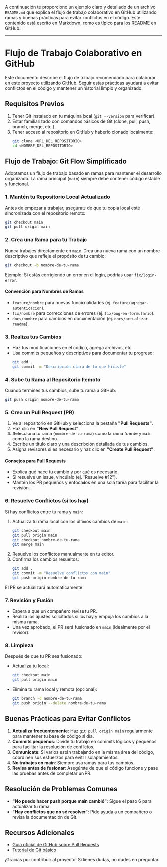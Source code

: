 A continuación te proporciono un ejemplo claro y detallado de un archivo `README.md` que explica el flujo de trabajo colaborativo en GitHub utilizando ramas y buenas prácticas para evitar conflictos en el código. Este contenido está escrito en Markdown, como es típico para los README en GitHub.

---

# Flujo de Trabajo Colaborativo en GitHub

Este documento describe el flujo de trabajo recomendado para colaborar en este proyecto utilizando GitHub. Seguir estas prácticas ayudará a evitar conflictos en el código y mantener un historial limpio y organizado.

## Requisitos Previos
1. Tener Git instalado en tu máquina local (`git --version` para verificar).
2. Estar familiarizado con comandos básicos de Git (clone, pull, push, branch, merge, etc.).
3. Tener acceso al repositorio en GitHub y haberlo clonado localmente:
   ```bash
   git clone <URL_DEL_REPOSITORIO>
   cd <NOMBRE_DEL_REPOSITORIO>
   ```

## Flujo de Trabajo: Git Flow Simplificado
Adoptamos un flujo de trabajo basado en ramas para mantener el desarrollo organizado. La rama principal (`main`) siempre debe contener código estable y funcional.

### 1. Mantén tu Repositorio Local Actualizado
Antes de empezar a trabajar, asegúrate de que tu copia local esté sincronizada con el repositorio remoto:
```bash
git checkout main
git pull origin main
```

### 2. Crea una Rama para tu Trabajo
Nunca trabajes directamente en `main`. Crea una nueva rama con un nombre descriptivo que refleje el propósito de tu cambio:
```bash
git checkout -b nombre-de-tu-rama
```
Ejemplo: Si estás corrigiendo un error en el login, podrías usar `fix/login-error`.

#### Convención para Nombres de Ramas
- `feature/nombre` para nuevas funcionalidades (ej. `feature/agregar-autenticacion`).
- `fix/nombre` para correcciones de errores (ej. `fix/bug-en-formulario`).
- `docs/nombre` para cambios en documentación (ej. `docs/actualizar-readme`).

### 3. Realiza tus Cambios
- Haz tus modificaciones en el código, agrega archivos, etc.
- Usa commits pequeños y descriptivos para documentar tu progreso:
  ```bash
  git add .
  git commit -m "Descripción clara de lo que hiciste"
  ```

### 4. Sube tu Rama al Repositorio Remoto
Cuando termines tus cambios, sube tu rama a GitHub:
```bash
git push origin nombre-de-tu-rama
```

### 5. Crea un Pull Request (PR)
1. Ve al repositorio en GitHub y selecciona la pestaña **"Pull Requests"**.
2. Haz clic en **"New Pull Request"**.
3. Selecciona tu rama (`nombre-de-tu-rama`) como la rama fuente y `main` como la rama destino.
4. Escribe un título claro y una descripción detallada de tus cambios.
5. Asigna revisores si es necesario y haz clic en **"Create Pull Request"**.

#### Consejos para Pull Requests
- Explica qué hace tu cambio y por qué es necesario.
- Si resuelve un issue, vincúlalo (ej. "Resuelve #12").
- Mantén los PR pequeños y enfocados en una sola tarea para facilitar la revisión.

### 6. Resuelve Conflictos (si los hay)
Si hay conflictos entre tu rama y `main`:
1. Actualiza tu rama local con los últimos cambios de `main`:
   ```bash
   git checkout main
   git pull origin main
   git checkout nombre-de-tu-rama
   git merge main
   ```
2. Resuelve los conflictos manualmente en tu editor.
3. Confirma los cambios resueltos:
   ```bash
   git add .
   git commit -m "Resuelve conflictos con main"
   git push origin nombre-de-tu-rama
   ```
El PR se actualizará automáticamente.

### 7. Revisión y Fusión
- Espera a que un compañero revise tu PR.
- Realiza los ajustes solicitados si los hay y empuja los cambios a la misma rama.
- Una vez aprobado, el PR será fusionado en `main` (idealmente por el revisor).

### 8. Limpieza
Después de que tu PR sea fusionado:
- Actualiza tu local:
  ```bash
  git checkout main
  git pull origin main
  ```
- Elimina tu rama local y remota (opcional):
  ```bash
  git branch -d nombre-de-tu-rama
  git push origin --delete nombre-de-tu-rama
  ```

## Buenas Prácticas para Evitar Conflictos
1. **Actualiza frecuentemente**: Haz `git pull origin main` regularmente para mantener tu base de código al día.
2. **Commits pequeños**: Divide tu trabajo en commits lógicos y pequeños para facilitar la resolución de conflictos.
3. **Comunícate**: Si varios están trabajando en la misma área del código, coordinen sus esfuerzos para evitar solapamientos.
4. **No trabajes en main**: Siempre usa ramas para tus cambios.
5. **Revisa antes de fusionar**: Asegúrate de que el código funcione y pase las pruebas antes de completar un PR.

## Resolución de Problemas Comunes
- **"No puedo hacer push porque main cambió"**: Sigue el paso 6 para actualizar tu rama.
- **"Hay conflictos que no sé resolver"**: Pide ayuda a un compañero o revisa la documentación de Git.

## Recursos Adicionales
- [Guía oficial de GitHub sobre Pull Requests](https://docs.github.com/en/pull-requests)
- [Tutorial de Git básico](https://git-scm.com/book/es/v2)

¡Gracias por contribuir al proyecto! Si tienes dudas, no dudes en preguntar.
